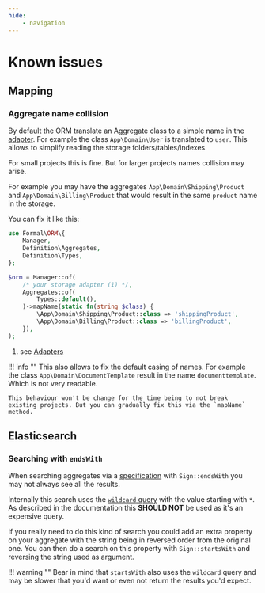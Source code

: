 ```yaml
---
hide:
    - navigation
---
```


# Known issues

## Mapping

### Aggregate name collision

By default the ORM translate an Aggregate class to a simple name in the [adapter](adapters/index.md). For example the class `App\Domain\User` is translated to `user`. This allows to simplify reading the storage folders/tables/indexes.

For small projects this is fine. But for larger projects names collision may arise.

For example you may have the aggregates `App\Domain\Shipping\Product` and `App\Domain\Billing\Product` that would result in the same `product` name in the storage.

You can fix it like this:

```php
use Formal\ORM\{
    Manager,
    Definition\Aggregates,
    Definition\Types,
};

$orm = Manager::of(
    /* your storage adapter (1) */,
    Aggregates::of(
        Types::default(),
    )->mapName(static fn(string $class) {
        \App\Domain\Shipping\Product::class => 'shippingProduct',
        \App\Domain\Billing\Product::class => 'billingProduct',
    }),
);
```

1. see [Adapters](adapters/index.md)

!!! info ""
    This also allows to fix the default casing of names. For example the class `App\Domain\DocumentTemplate` result in the name `documenttemplate`. Which is not very readable.

    This behaviour won't be change for the time being to not break existing projects. But you can gradually fix this via the `mapName` method.

## Elasticsearch

### Searching with `endsWith`

When searching aggregates via a [specification](specifications/index.md) with `Sign::endsWith` you may not always see all the results.

Internally this search uses the [`wildcard` query](https://www.elastic.co/guide/en/elasticsearch/reference/current/query-dsl-wildcard-query.html) with the value starting with `*`. As described in the documentation this **SHOULD NOT** be used as it's an expensive query.

If you really need to do this kind of search you could add an extra property on your aggregate with the string being in reversed order from the original one. You can then do a search on this property with `Sign::startsWith` and reversing the string used as argument.

!!! warning ""
    Bear in mind that `startsWith` also uses the `wildcard` query and may be slower that you'd want or even not return the results you'd expect.
